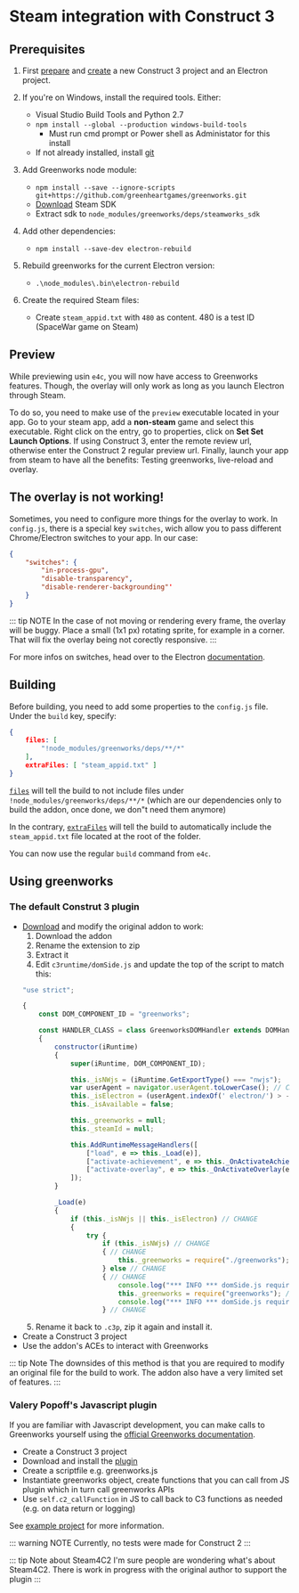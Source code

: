 # Steam integration with Construct 3

## Prerequisites

1. First [prepare](/intro/getting-started.html) and [create](/intro/using-the-module.html#creating-the-project) a new Construct 3 project and an Electron project.

2. If you're on Windows, install the required tools. Either: 
    - Visual Studio Build Tools and Python 2.7
    - `npm install --global --production windows-build-tools`
        - Must run cmd prompt or Power shell as Administator for this install
    - If not already installed, install [git](https://git-scm.com/download/win)

3. Add Greenworks node module:
    - `npm install --save --ignore-scripts git+https://github.com/greenheartgames/greenworks.git`
    - [Download](https://partner.steamgames.com/?goto=%2Fdownloads%2Flist) Steam SDK
    - Extract sdk to `node_modules/greenworks/deps/steamworks_sdk`

4. Add other dependencies: 
    - `npm install --save-dev electron-rebuild`

5. Rebuild greenworks for the current Electron version:
    - `.\node_modules\.bin\electron-rebuild` 

6. Create the required Steam files:
    - Create `steam_appid.txt` with `480` as content. 480 is a test ID (SpaceWar game on Steam)

## Preview

While previewing usin `e4c`, you will now have access to Greenworks features. Though, the overlay will only work as long as you launch Electron through Steam.

To do so, you need to make use of the `preview` executable located in your app. Go to your steam app, add a **non-steam** game and select this executable.
Right click on the entry, go to properties, click on **Set Set Launch Options**. If using Construct 3, enter the remote review url, otherwise enter the Construct 2 regular preview url. Finally, launch your app from steam to have all the benefits: Testing greenworks, live-reload and overlay.

## The overlay is not working!

Sometimes, you need to configure more things for the overlay to work.
In `config.js`, there is a special key `switches`, wich allow you to pass different Chrome/Electron switches to your app. In our case: 

```json
{
    "switches": {
        "in-process-gpu",
        "disable-transparency",
        "disable-renderer-backgrounding"'
    }
}
```

::: tip NOTE
In the case of not moving or rendering every frame, the overlay will be buggy. Place a small (1x1 px) rotating sprite, for example in a corner. That will fix the overlay being not corectly responsive.
:::

For more infos on switches, head over to the Electron [documentation]().

## Building

Before building, you need to add some properties to the `config.js` file. Under the `build` key, specify:

```json
{
    files: [
        "!node_modules/greenworks/deps/**/*"
    ],
    extraFiles: [ "steam_appid.txt" ]
}
```

[`files`](https://www.electron.build/configuration/contents.html#files) will tell the build to not include files under `!node_modules/greenworks/deps/**/*` (which are our dependencies only to build the addon, once done, we don"t need them anymore)

In the contrary, [`extraFiles`](https://www.electron.build/configuration/contents.html#extrafiles) will tell the build to automatically include the `steam_appid.txt` file located at the root of the folder.

You can now use the regular `build` command from `e4c`.

## Using greenworks

### The default Construt 3 plugin
- [Download](https://www.construct.net/en/make-games/addons/84/greenworks) and modify the original addon to work: 
    1. Download the addon
    2. Rename the extension to zip
    3. Extract it
    4. Edit `c3runtime/domSide.js` and update the top of the script to match this:
	```javascript
	"use strict";

	{
		const DOM_COMPONENT_ID = "greenworks";

		const HANDLER_CLASS = class GreenworksDOMHandler extends DOMHandler
		{
			constructor(iRuntime)
			{
				super(iRuntime, DOM_COMPONENT_ID);

				this._isNWjs = (iRuntime.GetExportType() === "nwjs");
				var userAgent = navigator.userAgent.toLowerCase(); // CHANGE
				this._isElectron = (userAgent.indexOf(' electron/') > -1); // CHANGE
				this._isAvailable = false;

				this._greenworks = null;
				this._steamId = null;

				this.AddRuntimeMessageHandlers([
					["load", e => this._Load(e)],
					["activate-achievement", e => this._OnActivateAchievement(e)],
					["activate-overlay", e => this._OnActivateOverlay(e)]
				]);
			}

			_Load(e)
			{
				if (this._isNWjs || this._isElectron) // CHANGE
				{
					try {
						if (this._isNWjs) // CHANGE
						{ // CHANGE
							this._greenworks = require("./greenworks"); // CHANGE
						} else // CHANGE
						{ // CHANGE
							console.log("*** INFO *** domSide.js require(greenworks)"); // CHANGE
							this._greenworks = require("greenworks"); // CHANGE
							console.log("*** INFO *** domSide.js require(greenworks) result: "+this._greenworks); // CHANGE
						} // CHANGE
	```
    5. Rename it back to `.c3p`, zip it again and install it.
- Create a Construct 3 project
- Use the addon's ACEs to interact with Greenworks

::: tip Note
The downsides of this method is that you are required to modify an original file for the build to work.
The addon also have a very limited set of features.
::: 

### Valery Popoff's Javascript plugin
If you are familiar with Javascript development, you can make calls to Greenworks yourself using the [official Greenworks documentation](https://github.com/greenheartgames/greenworks/tree/master/docs).

- Create a Construct 3 project
- Download and install the [plugin](https://www.construct.net/en/make-games/addons/1/javascript)
- Create a scriptfile e.g. greenworks.js
- Instantiate greenworks object, create functions that you can call from JS plugin which in turn call greenworks APIs    
-  Use `self.c2_callFunction` in JS to call back to C3 functions as needed (e.g. on data return or logging)   

See [example project](/GreenWorksTest.c3p) for more information.

::: warning NOTE
Currently, no tests were made for Construct 2
:::

::: tip Note about Steam4C2
I'm sure people are wondering what's about Steam4C2.
There is work in progress with the original author to support the plugin
:::
